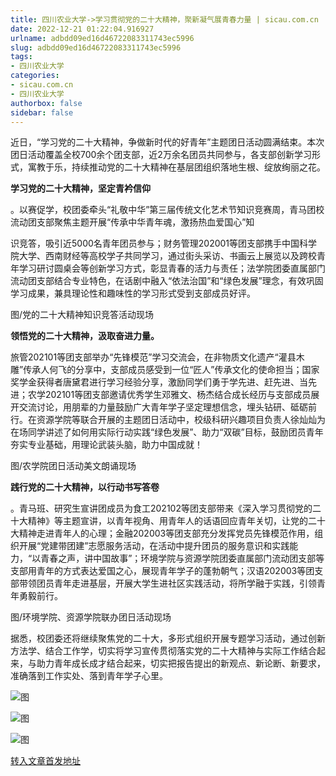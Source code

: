 ```yaml
---
title: 四川农业大学->学习贯彻党的二十大精神，聚新凝气展青春力量 | sicau.com.cn
date: 2022-12-21 01:22:04.916927
urlname: adbdd09ed16d46722083311743ec5996
slug: adbdd09ed16d46722083311743ec5996
tags: 
- 四川农业大学
categories:
- sicau.com.cn
- 四川农业大学
authorbox: false
sidebar: false
---
```

近日，“学习党的二十大精神，争做新时代的好青年”主题团日活动圆满结束。本次团日活动覆盖全校700余个团支部，近2万余名团员共同参与，各支部创新学习形式，寓教于乐，持续推动党的二十大精神在基层团组织落地生根、绽放绚丽之花。

**学习党的二十大精神，坚定青衿信仰**

。以赛促学，校团委牵头“礼敬中华”第三届传统文化艺术节知识竞赛周，青马团校流动团支部聚焦主题开展“传承中华青年魂，激扬热血爱国心”知
<!--more-->
识竞答，吸引近5000名青年团员参与；财务管理202001等团支部携手中国科学院大学、西南财经等高校学子共同学习，通过街头采访、书画云上展览以及跨校青年学习研讨圆桌会等创新学习方式，彰显青春的活力与责任；法学院团委直属部门流动团支部结合专业特色，在话剧中融入“依法治国”和“绿色发展”理念，有效巩固学习成果，兼具理论性和趣味性的学习形式受到支部成员好评。

图/党的二十大精神知识竞答活动现场

**领悟党的二十大精神，汲取奋进力量。**

旅管202101等团支部举办“先锋模范”学习交流会，在非物质文化遗产“灌县木雕”传承人何飞的分享中，支部成员感受到一位“匠人”传承文化的使命担当；国家奖学金获得者唐黛君进行学习经验分享，激励同学们勇于学先进、赶先进、当先进；农学202101等团支部邀请优秀学生邓雅文、杨杰结合成长经历与支部成员展开交流讨论，用朋辈的力量鼓励广大青年学子坚定理想信念，埋头钻研、砥砺前行。在资源学院等联合开展的主题团日活动中，校级科研兴趣项目负责人徐灿灿为在场同学讲述了如何用实际行动实践“绿色发展”、助力“双碳”目标，鼓励团员青年夯实专业基础，用理论武装头脑，助力中国成就！

图/农学院团日活动美文朗诵现场

**践行党的二十大精神，以行动书写答卷**

。青马班、研究生宣讲团成员为食工202102等团支部带来《深入学习贯彻党的二十大精神》等主题宣讲，以青年视角、用青年人的话语回应青年关切，让党的二十大精神走进青年人的心理；金融202003等团支部充分发挥党员先锋模范作用，组织开展“党建带团建”志愿服务活动，在活动中提升团员的服务意识和实践能力，“以青春之声，讲中国故事”；环境学院与资源学院团委直属部门流动团支部等支部用青年的方式表达爱国之心，展现青年学子的蓬勃朝气；汉语202003等团支部带领团员青年走进基层，开展大学生进社区实践活动，将所学融于实践，引领青年勇毅前行。

图/环境学院、资源学院联办团日活动现场

据悉，校团委还将继续聚焦党的二十大，多形式组织开展专题学习活动，通过创新方法学、结合工作学，切实将学习宣传贯彻落实党的二十大精神与实际工作结合起来，与助力青年成长成才结合起来，切实把报告提出的新观点、新论断、新要求，准确落到工作实处、落到青年学子心里。

![图](https://news.sicau.edu.cn/__local/A/17/E5/1DC59999F0AEB5C5F1D817785B6_4F5E1215_7B774.png)

![图](https://news.sicau.edu.cn/__local/2/B4/16/D02FFBF9C43AC154AC4ACCCC884_597E38AA_81190.png)

![图](https://news.sicau.edu.cn/__local/D/B5/A8/43AD466EDA3077AF927370CE848_A7532C1D_59EB0.png)

[转入文章首发地址](https://news.sicau.edu.cn/info/1078/70677.htm)